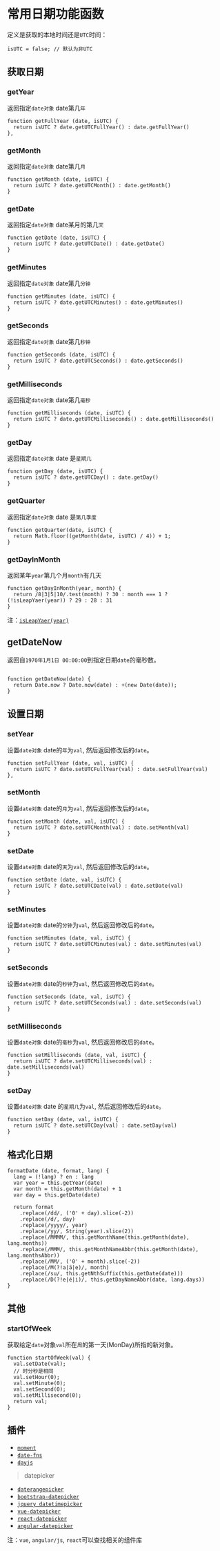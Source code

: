 # 常用日期功能函数

定义是获取的本地时间还是` UTC `时间：

```
isUTC = false; // 默认为非UTC
```

## 获取日期

### getYear

返回指定` date对象 ` date第几` 年 `

```
function getFullYear (date, isUTC) {
  return isUTC ? date.getUTCFullYear() : date.getFullYear()
},
```

### getMonth

返回指定` date对象 ` date第几` 月 `

```
function getMonth (date, isUTC) {
  return isUTC ? date.getUTCMonth() : date.getMonth()
}
```

### getDate

返回指定` date对象 ` date某月的第几` 天 `

```
function getDate (date, isUTC) {
  return isUTC ? date.getUTCDate() : date.getDate()
}
```

### getMinutes

返回指定` date对象 ` date第几` 分钟 `

```
function getMinutes (date, isUTC) {
  return isUTC ? date.getUTCMinutes() : date.getMinutes()
}
```

### getSeconds

返回指定` date对象 ` date第几` 秒钟 `

```
function getSeconds (date, isUTC) {
  return isUTC ? date.getUTCSeconds() : date.getSeconds()
}
```

### getMilliseconds

返回指定` date对象 ` date第几` 毫秒 `

```
function getMilliseconds (date, isUTC) {
  return isUTC ? date.getUTCMilliseconds() : date.getMilliseconds()
}
```

### getDay

返回指定` date对象 ` date 是` 星期几 `

```
function getDay (date, isUTC) {
  return isUTC ? date.getUTCDay() : date.getDay()
}
```

### getQuarter

返回指定` date对象 ` date 是` 第几季度 `

```
function getQuarter(date, isUTC) {
  return Math.floor((getMonth(date, isUTC) / 4)) + 1;
}
```

### getDayInMonth

返回某年` year `第几个月` month `有几天

```
function getDayInMonth(year, month) {
  return /8|3|5|10/.test(month) ? 30 : month === 1 ? (!isLeapYaer(year)) ? 29 : 28 : 31
}
```

注：[` isLeapYaer(year) `](https://github.com/lvzhenbang/article/blob/master/js/check/js.other.md#isLeapYaer)

## getDateNow

返回自` 1970年1月1日 00:00:00 `到指定日期` date `的毫秒数。

```

function getDateNow(date) {
  return Date.now ? Date.now(date) : +(new Date(date));
}

```

## 设置日期

### setYear

设置` date对象 ` date的` 年 `为` val `, 然后返回修改后的` date `。

```
function setFullYear (date, val, isUTC) {
  return isUTC ? date.setUTCFullYear(val) : date.setFullYear(val)
},
```

### setMonth

设置` date对象 ` date的` 月 `为` val `, 然后返回修改后的` date `。

```
function setMonth (date, val, isUTC) {
  return isUTC ? date.setUTCMonth(val) : date.setMonth(val)
}
```

### setDate

设置` date对象 ` date的` 天 `为` val `, 然后返回修改后的` date `。

```
function setDate (date, val, isUTC) {
  return isUTC ? date.setUTCDate(val) : date.setDate(val)
}
```

### setMinutes

设置` date对象 ` date的` 分钟 `为` val `, 然后返回修改后的` date `。

```
function setMinutes (date, val, isUTC) {
  return isUTC ? date.setUTCMinutes(val) : date.setMinutes(val)
}
```

### setSeconds

设置` date对象 ` date的` 秒钟 `为` val `, 然后返回修改后的` date `。

```
function setSeconds (date, val, isUTC) {
  return isUTC ? date.setUTCSeconds(val) : date.setSeconds(val)
}
```

### setMilliseconds

设置` date对象 ` date的` 毫秒 `为` val `, 然后返回修改后的` date `。

```
function setMilliseconds (date, val, isUTC) {
  return isUTC ? date.setUTCMilliseconds(val) : date.setMilliseconds(val)
}
```

### setDay

设置` date对象 ` date 的` 星期几 `为` val `, 然后返回修改后的` date `。

```
function setDay (date, val, isUTC) {
  return isUTC ? date.setUTCDay(val) : date.setDay(val)
}
```

## 格式化日期

```
formatDate (date, format, lang) {
  lang = (!lang) ? en : lang
  var year = this.getYear(date)
  var month = this.getMonth(date) + 1
  var day = this.getDate(date)

  return format
    .replace(/dd/, ('0' + day).slice(-2))
    .replace(/d/, day)
    .replace(/yyyy/, year)
    .replace(/yy/, String(year).slice(2))
    .replace(/MMMM/, this.getMonthName(this.getMonth(date), lang.months))
    .replace(/MMM/, this.getMonthNameAbbr(this.getMonth(date), lang.monthsAbbr))
    .replace(/MM/, ('0' + month).slice(-2))
    .replace(/M(?!a|ä|e)/, month)
    .replace(/su/, this.getNthSuffix(this.getDate(date)))
    .replace(/D(?!e|é|i)/, this.getDayNameAbbr(date, lang.days))
}
```

## 其他

### startOfWeek

获取给定` date `对象` val `所在` 周 `的第一天(MonDay)所指的新对象。

```
function startOfWeek(val) {
  val.setDate(val);
  // 时分秒是相同
  val.setHour(0);
  val.setMinute(0);
  val.setSecond(0);
  val.setMillisecond(0);
  return val;
}
```

## 插件

* [` moment `](https://github.com/moment/moment)
* [` date-fns `](https://github.com/date-fns/date-fns)
* [` dayjs `](https://github.com/iamkun/dayjs)

> datepicker

* [` daterangepicker `](https://github.com/dangrossman/daterangepicker)
* [` bootstrap-datepicker `](https://github.com/uxsolutions/bootstrap-datepicker)
* [` jquery datetimepicker `](https://github.com/xdan/datetimepicker)
* [` vue-datepicker `](https://github.com/charliekassel/vuejs-datepicker)
* [` react-datepicker `](https://github.com/Hacker0x01/react-datepicker)
* [` angular-datepicker `](https://github.com/720kb/angular-datepicker)

注：`vue`, `angular/js`, `react`可以查找相关的组件库

